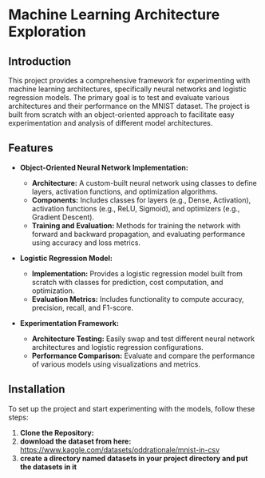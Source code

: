 # Machine Learning Architecture Exploration

## Introduction
This project provides a comprehensive framework for experimenting with machine learning architectures, specifically neural networks and logistic regression models. The primary goal is to test and evaluate various architectures and their performance on the MNIST dataset. The project is built from scratch with an object-oriented approach to facilitate easy experimentation and analysis of different model architectures.

## Features
- **Object-Oriented Neural Network Implementation:**
  - **Architecture:** A custom-built neural network using classes to define layers, activation functions, and optimization algorithms.
  - **Components:** Includes classes for layers (e.g., Dense, Activation), activation functions (e.g., ReLU, Sigmoid), and optimizers (e.g., Gradient Descent).
  - **Training and Evaluation:** Methods for training the network with forward and backward propagation, and evaluating performance using accuracy and loss metrics.

- **Logistic Regression Model:**
  - **Implementation:** Provides a logistic regression model built from scratch with classes for prediction, cost computation, and optimization.
  - **Evaluation Metrics:** Includes functionality to compute accuracy, precision, recall, and F1-score.

- **Experimentation Framework:**
  - **Architecture Testing:** Easily swap and test different neural network architectures and logistic regression configurations.
  - **Performance Comparison:** Evaluate and compare the performance of various models using visualizations and metrics.

## Installation
To set up the project and start experimenting with the models, follow these steps:

1. **Clone the Repository:**
2. **download the dataset from here:** https://www.kaggle.com/datasets/oddrationale/mnist-in-csv
3. **create a directory named datasets in your project directory and put the datasets in it**
   
